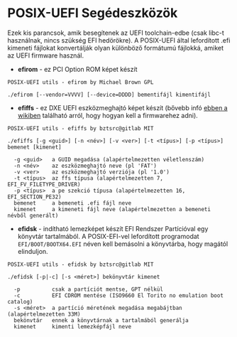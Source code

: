 POSIX-UEFI Segédeszközök
========================

Ezek kis parancsok, amik besegítenek az UEFI toolchain-edbe (csak libc-t használnak, nincs szükség EFI hedörökre). A POSIX-UEFI
által lefordított .efi kimeneti fájlokat konvertálják olyan különböző formátumú fájlokká, amiket az UEFI firmware használ.

* __efirom__ - ez PCI Option ROM képet készít
```
POSIX-UEFI utils - efirom by Michael Brown GPL

./efirom [--vendor=VVVV] [--device=DDDD] bementifájl kimentifájl
```

* __efiffs__ - ez DXE UEFI eszközmeghajtó képet készít (bővebb infó [ebben a wikiben](https://github.com/pbatard/efifs/wiki/Adding-a-driver-to-a-UEFI-firmware#adding-the-module-to-the-firmware) található arról, hogy hogyan kell a firmwarehez adni).
```
POSIX-UEFI utils - efiffs by bztsrc@gitlab MIT

./efiffs [-g <guid>] [-n <név>] [-v <ver>] [-t <típus>] [-p <típus>] bemenet [kimenet]

  -g <guid>   a GUID megadása (alapértelmezetten véletlenszám)
  -n <név>    az eszközmeghajtó neve (pl 'FAT')
  -v <ver>    az eszközmeghajtó verziója (pl '1.0')
  -t <típus>  az ffs típusa (alapértelmezetten 7, EFI_FV_FILETYPE_DRIVER)
  -p <típus>  a pe szekció típusa (alapértelmezetten 16, EFI_SECTION_PE32)
  bemenet     a bemeneti .efi fájl neve
  kimenet     a kimeneti fájl neve (alapértelmezetten a bemeneti névből generált)
```

* __efidsk__ - indítható lemezképet készít EFI Rendszer Partícióval egy könyvtár tartalmából. A POSIX-EFI-vel lefordított
programodat `EFI/BOOT/BOOTX64.EFI` néven kell bemásolni a könyvtárba, hogy magától elinduljon.
```
POSIX-UEFI utils - efidsk by bztsrc@gitlab MIT

./efidsk [-p|-c] [-s <méret>] bekönyvtár kimenet

  -p          csak a partíciót mentse, GPT nélkül
  -c          EFI CDROM mentése (ISO9660 El Torito no emulation boot catalog)
  -s <méret>  a partíció méretének megadása megabájtban (alapértelmezetten 33M)
  bekönvtár   ennek a könyvtárnak a tartalmából generálja
  kimenet     kimenti lemezképfájl neve
```
